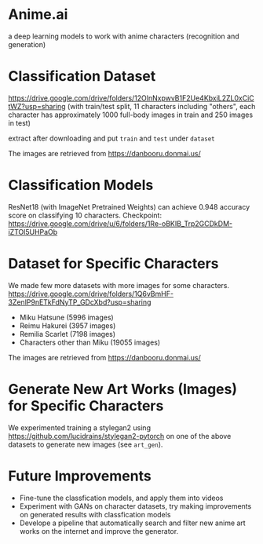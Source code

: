 # Anime.ai
a deep learning models to work with anime characters (recognition and generation) 

# Classification Dataset

https://drive.google.com/drive/folders/12OlnNxpwvB1F2Ue4KbxiL2ZL0xCiCtWZ?usp=sharing (with train/test split, 11 characters including "others", each character has approximately 1000 full-body images in train and 250 images in test)

extract after downloading and put `train` and `test` under `dataset`

The images are retrieved from https://danbooru.donmai.us/

# Classification Models

ResNet18 (with ImageNet Pretrained Weights) can achieve 0.948 accuracy score on classifying 10 characters. Checkpoint: https://drive.google.com/drive/u/6/folders/1Re-oBKIB_Trp2GCDkDM-iZTOl5UHPaOb

# Dataset for Specific Characters

We made few more datasets with more images for some characters. https://drive.google.com/drive/folders/1Q6vBmHF-3ZenlP9nETkFdNyTP_GDcXbd?usp=sharing
- Miku Hatsune (5996 images)
- Reimu Hakurei (3957 images)
- Remilia Scarlet (7198 images)
- Characters other than Miku (19055 images)

The images are retrieved from https://danbooru.donmai.us/

# Generate New Art Works (Images) for Specific Characters

We experimented training a stylegan2 using https://github.com/lucidrains/stylegan2-pytorch on one of the above datasets to
generate new images (see `art_gen`).

# Future Improvements

- Fine-tune the classfication models, and apply them into videos
- Experiment with GANs on character datasets, try making improvements on generated results with classfication models
- Develope a pipeline that automatically search and filter new anime art works on the internet and improve the generator.
